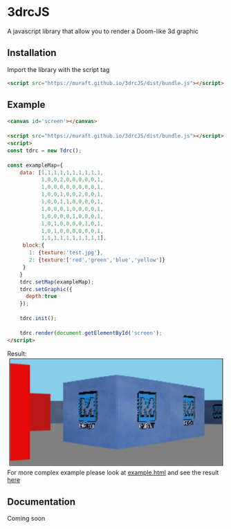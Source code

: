 # 3drcJS
A javascript library that allow you to render a Doom-like 3d graphic
## Installation
Import the library with the script tag
```html
<script src="https://muraft.github.io/3drcJS/dist/bundle.js"></script>
```
## Example
```html
<canvas id='screen'></canvas>

<script src="https://muraft.github.io/3drcJS/dist/bundle.js"></script>
<script>
const tdrc = new Tdrc();

const exampleMap={
    data: [1,1,1,1,1,1,1,1,1,1,
           1,0,0,2,0,0,0,0,0,1,
           1,0,0,0,0,0,0,0,0,1,
           1,0,0,1,0,0,2,0,0,1,
           1,0,0,1,1,0,0,0,0,1,
           1,0,0,0,1,0,0,0,0,1,
           1,0,0,0,0,1,0,0,0,1,
           1,0,1,0,0,0,0,1,0,1,
           1,0,1,0,0,0,0,0,0,1,
           1,1,1,1,1,1,1,1,1,1],
     block:{
       1: {texture:'test.jpg'},
       2: {texture:['red','green','blue','yellow']}
     }
    }
    tdrc.setMap(exampleMap);
    tdrc.setGraphic({
      depth:true
    });
    
    tdrc.init();
    
    tdrc.render(document.getElementById('screen');
</script>
```
Result:
![screenshot](media/screenshot.jpg)
For more complex example please look at [example.html](https://github.com/muraft/3drcJS/blob/main/example.html) and see the result [here](https://muraft.github.io/3drcJS/example.html)

## Documentation
Coming soon